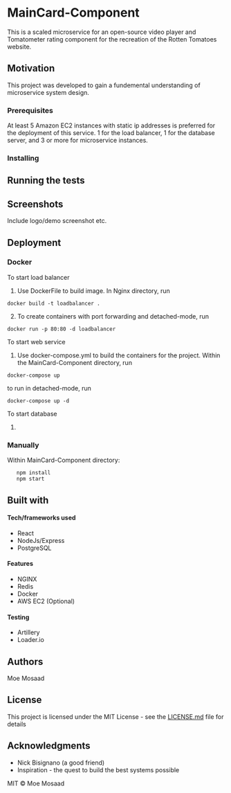 # MainCard-Component

This is a scaled microservice for an open-source video player and Tomatometer rating component for the recreation of the Rotten Tomatoes website.

## Motivation

This project was developed to gain a fundemental understanding of microservice system design.

### Prerequisites

At least 5 Amazon EC2 instances with static ip addresses is preferred for the deployment of this service. 
1 for the load balancer, 1 for the database server, and 3 or more for microservice instances.

### Installing


## Running the tests

## Screenshots

Include logo/demo screenshot etc.

## Deployment

### Docker

To start load balancer

  1. Use DockerFile to build image. In Nginx directory, run
  ```
  docker build -t loadbalancer .
  ```
  
  2. To create containers with port forwarding and detached-mode, run
  ```
  docker run -p 80:80 -d loadbalancer
  ```

To start web service

  1. Use docker-compose.yml to build the containers for the project. Within the MainCard-Component directory, run
  ```
  docker-compose up
  ```
  to run in detached-mode, run
  ```
  docker-compose up -d
  ```

To start database

  1. 

### Manually

Within MainCard-Component directory:

```
   npm install
   npm start
```

## Built with

#### Tech/frameworks used

* React
* NodeJs/Express
* PostgreSQL

#### Features

* NGINX
* Redis
* Docker
* AWS EC2 (Optional)

#### Testing

* Artillery
* Loader.io

## Authors

Moe Mosaad

## License

This project is licensed under the MIT License - see the [LICENSE.md](LICENSE.md) file for details

## Acknowledgments

* Nick Bisignano (a good friend)
* Inspiration - the quest to build the best systems possible

MIT © Moe Mosaad

